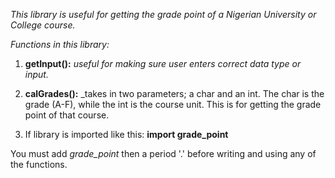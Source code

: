 _This library is useful for getting the grade point of a Nigerian University or College course._

_Functions in this library:_

1. **getInput():** _useful for making sure user enters correct data type or input._

2. **calGrades():** _takes in two parameters; a char and an int. The char is the grade (A-F), while the int is the course unit. This is for getting the grade point of that course.

3. If library is imported like this:
 **import grade_point**

You must add _grade_point_ then a period '.' before writing and using any of the functions. 

